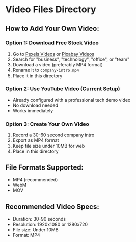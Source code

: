 # Video Files Directory

## How to Add Your Own Video:

### Option 1: Download Free Stock Video
1. Go to [Pexels Videos](https://www.pexels.com/videos/) or [Pixabay Videos](https://pixabay.com/videos/)
2. Search for "business", "technology", "office", or "team"
3. Download a video (preferably MP4 format)
4. Rename it to `company-intro.mp4`
5. Place it in this directory

### Option 2: Use YouTube Video (Current Setup)
- Already configured with a professional tech demo video
- No download needed
- Works immediately

### Option 3: Create Your Own Video
1. Record a 30-60 second company intro
2. Export as MP4 format
3. Keep file size under 10MB for web
4. Place in this directory

## File Formats Supported:
- MP4 (recommended)
- WebM
- MOV

## Recommended Video Specs:
- Duration: 30-90 seconds
- Resolution: 1920x1080 or 1280x720
- File size: Under 10MB
- Format: MP4
